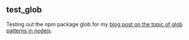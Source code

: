 ## test_glob

Testing out the npm package glob for my [blog post on the topic of glob patterns in nodejs](https://dustinpfister.github.io/2017/11/28/nodejs-glob/).

